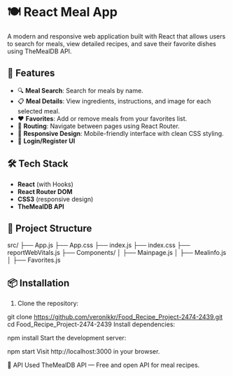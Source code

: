 # 🍽️ React Meal App

A modern and responsive web application built with React that allows users to search for meals, view detailed recipes, and save their favorite dishes using TheMealDB API.

## 🚀 Features

- 🔍 **Meal Search**: Search for meals by name.
- 📋 **Meal Details**: View ingredients, instructions, and image for each selected meal.
- ❤️ **Favorites**: Add or remove meals from your favorites list.
- 🔁 **Routing**: Navigate between pages using React Router.
- 🎨 **Responsive Design**: Mobile-friendly interface with clean CSS styling.
- 👤 **Login/Register UI**

## 🛠️ Tech Stack

- **React** (with Hooks)
- **React Router DOM**
- **CSS3** (responsive design)
- **TheMealDB API**

## 📁 Project Structure

src/
├── App.js
├── App.css
├── index.js
├── index.css
├── reportWebVitals.js
├── Components/
│ ├── Mainpage.js
│ ├── Mealinfo.js
│ ├── Favorites.js



## 📦 Installation

1. Clone the repository:

git clone https://github.com/veronikkr/Food_Recipe_Project-2474-2439.git
cd Food_Recipe_Project-2474-2439
Install dependencies:

npm install
Start the development server:

npm start
Visit http://localhost:3000 in your browser.

📡 API Used
TheMealDB API — Free and open API for meal recipes.
